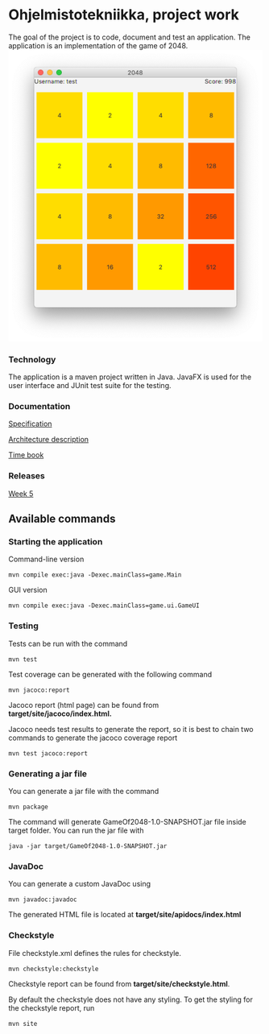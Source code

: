 # Ohjelmistotekniikka, project work

The goal of the project is to code, document and test an application. The application is an implementation of the game of 2048.
![game_screenshot](https://raw.githubusercontent.com/yusifsalam/ot-harjoitustyo/master/documentation/images/screenshot.png)

### Technology
The application is a maven project written in Java. JavaFX is used for the user interface and JUnit test suite for the testing. 
### Documentation
[Specification](https://github.com/yusifsalam/ot-harjoitustyo/blob/master/documentation/specification.md)

[Architecture description](https://github.com/yusifsalam/ot-harjoitustyo/blob/master/documentation/architecture.md)

[Time book](https://github.com/yusifsalam/ot-harjoitustyo/blob/master/documentation/work_hours.md)

### Releases
[Week 5](https://github.com/yusifsalam/ot-harjoitustyo/releases/tag/1.0)

## Available commands
### Starting the application
Command-line version
```
mvn compile exec:java -Dexec.mainClass=game.Main
```
GUI version
```
mvn compile exec:java -Dexec.mainClass=game.ui.GameUI
```
### Testing
Tests can be run with the command
```
mvn test
```
Test coverage can be generated with the following command
```
mvn jacoco:report
```
Jacoco report (html page) can be found from **target/site/jacoco/index.html.** 

Jacoco needs test results to generate the report, so it is best to chain two commands to generate the jacoco coverage report
```
mvn test jacoco:report
``` 
### Generating a jar file
You can generate a jar file with the command 
```
mvn package
```
The command will generate GameOf2048-1.0-SNAPSHOT.jar file inside target folder. You can run the jar file with 
```
java -jar target/GameOf2048-1.0-SNAPSHOT.jar
```
### JavaDoc
You can generate a custom JavaDoc using
```
mvn javadoc:javadoc
```
The generated HTML file is located at **target/site/apidocs/index.html**
### Checkstyle
File checkstyle.xml defines the rules for checkstyle.
```
mvn checkstyle:checkstyle
``` 
Checkstyle report can be found from **target/site/checkstyle.html**.

By default the checkstyle does not have any styling. To get the styling for the checkstyle report, run 
```
mvn site
```
